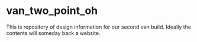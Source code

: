 # van_two_point_oh
This is repository of design information for our second van build.  Ideally the contents will someday back a website.
